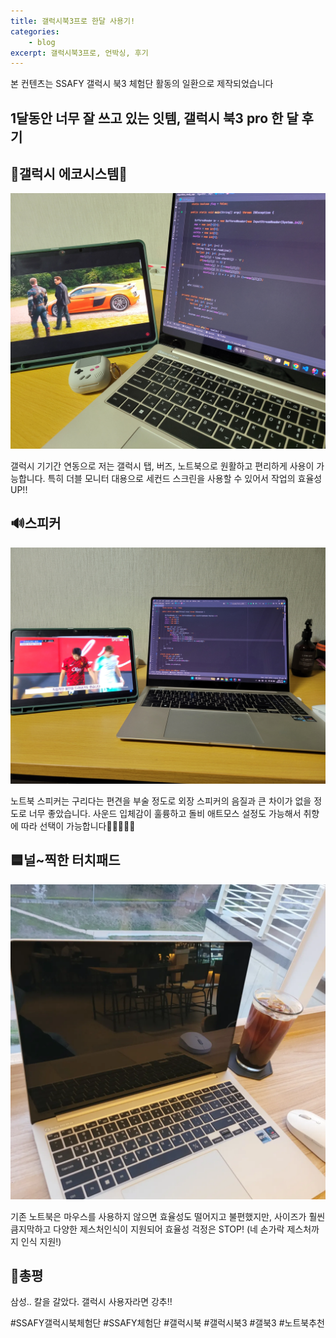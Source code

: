 ```yaml
---
title: 갤럭시북3프로 한달 사용기!
categories:
    - blog
excerpt: 갤럭시북3프로, 언박싱, 후기
---
```


본 컨텐츠는 SSAFY 갤럭시 북3 체험단 활동의 일환으로 제작되었습니다

## 1달동안 너무 잘 쓰고 있는 잇템, 갤럭시 북3 pro 한 달 후기

## 🚀갤럭시 에코시스템🚀

![img1](/assets/images/posts_img/review2/20230428_192135.jpg)

갤럭시 기기간 연동으로 저는 갤럭시 탭, 버즈, 노트북으로 원활하고 편리하게 사용이 가능합니다.
특히 더블 모니터 대용으로 세컨드 스크린을 사용할 수 있어서 작업의 효율성 UP!!

## 🔊스피커

![img2](/assets/images/posts_img/review2/20230428_191726.jpg)

노트북 스피커는 구리다는 편견을 부술 정도로 외장 스피커의 음질과 큰 차이가 없을 정도로 너무 좋았습니다. 사운드 입체감이 훌륭하고 돌비 애트모스 설정도 가능해서 취향에 따라 선택이 가능합니다🧑🏻‍🤝‍🧑🏽

## 🟦널~찍한 터치패드

![img3](/assets/images/posts_img/reviewImg/IMG_20230331_201652_974.jpg)

기존 노트북은 마우스를 사용하지 않으면 효율성도 떨어지고 불편했지만, 사이즈가 훨씬 큼지막하고 다양한 제스처인식이 지원되어 효율성 걱정은 STOP! (네 손가락 제스처까지 인식 지원!)

## 🏅총평

삼성.. 칼을 갈았다. 갤럭시 사용자라면 강추!!

#SSAFY갤럭시북체험단 #SSAFY체험단 #갤럭시북 #갤럭시북3 #갤북3 #노트북추천
